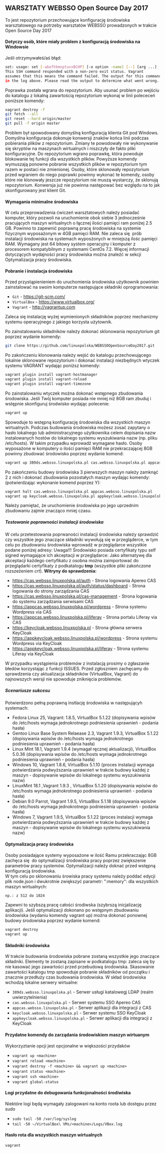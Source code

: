 ## WARSZTATY WEBSSO Open Source Day 2017

To jest repozytorium przechowujące konfigurację środowiska warsztatowego
na potrzeby warsztatów WEBSSO prowadzonych w trakcie Open Source Day 2017

#### Dotyczy osób, które miały problem z konfiguracją środowiska na Windowsie
Jeśli otrzymywałeś/aś błąd:
```sh
set: usage: set [-abefhkmnptuvxBCHP] [-o option -name] [--] [arg ...]
This SSH command responded with a non-zero exit status. Vagrant
assumes that this means the command failed. The output for this command should be
in the log above. Please read the output to determine what went wrong.
```
Poprawka została wgrana do repozytorium.
Aby usunać problem po wejściu do katalogu z lokalną zawartością repozytorium wykonaj w linii polececeń poniższe komendy:
```sh
vagrant destroy -f
git fetch --all
git reset --hard origin/master
git pull -f origin master
```
Problem był spowodowany domyślną konfiguracją klienta Git pod Windows. Domyślna konfiguracja dokonuje konwersji
znaków końca linii podczas pobierania plików z repozytorium. Zmiany te powodowały nie wykonywanie się skryptów
na maszynach wirtualnych i niszczyły de fakto pliki konfiguracyjne. Do repozytorium wgrano poprawkę, która powoduje
blokowanie tej funkcji dla wszystkich plików. Powyższe komendy wymuszają ponowne pobranie wszystkich plików w repozytorium
tym razem w postaci nie zmienionej. Osoby, które sklonowały repozytorium przed wgraniem do niego poprawki
 powinny wykonać te komendy, osoby które nie klonowały jeszcze repozytorium nie muszą wystarczy, że sklonują repozytorium.
 Konwersja już nie powinna następować bez względu na to jak skonfigurowany jest klient Git.

#### Wymagania minimalne środowiska

W celu przeprowadzenia ćwiczeń warsztatowych należy posiadać komputer, który
pozwoli na uruchomienie obok siebie 3 jednocześnie pracujących maszyn wirtualnych
o łącznej ilości pamięci ram poniżej 2.5 GB. Powinno to zapewnić poprawną pracę
środowiska na systemie fizycznym wyposażonym w 4GB pamięci RAM. Nie zaleca się 
prób instalacji środowiska na systemach wyposżonych w mniejszą ilośc pamięci RAM.
Wymagany jest 64 bitowy system operacyjny i komputer z procesorem kompatybilnym z systemami CentOs 7.2.
Więcej informacji dotyczących wydajności pracy środowiska można znaleźć w sekcji
 Optymalizacja pracy środowiska.

#### Pobranie i instalacja środowiska

Przed przystąpienieniem do uruchomienia środowiska użytkownik powinien
zainstalować na swoim komputerze następujące składniki oprogramowania:
* `Git` - https://git-scm.com/
* `VirtualBox` - https://www.virtualbox.org/
* `Vagrant` - http://vagrantup.com

Zaleca się instalację wyżej wymienionych składników poprzez mechanizmy systemu
operacyjnego z jakiego korzysta użytownik.


Po zainstalowaniu składników należy dokonać sklonowania repozytorium git
poprzez wydanie komendy:
```sh
git clone https://github.com/linuxpolska/WEBSSOOpenSourceDay2017.git
```

Po zakończeniu klonowania należy wejść do katalogu przechowującego lokalnie
sklonowane repozytorium i dokonać instalacji niezbędnych wtyczek systemu VAGRANT
wydając poniższ komendy:

```sh
vagrant plugin install vagrant-hostmanager
vagrant plugin install vagrant-reload
vagrant plugin install vagrant-timezone
```

Po zainstalowaniu wtyczek można dokonać wstępnego zbudowania środowiska. Jeśli
Twój komputer posiada nie mniej niż 8GB ram zbuduj i wstępnie skonfiguruj
środwisko wydając polecenie:
```sh
vagrant up
```
Spowoduje to wstępną konfigurację środowiska dla wszystkich maszyn wirtualnych.
Podczas budowania środowiska możesz zosać zapytany o hasło lokalnego lub
administracyjnego użytkownika celem dopisania nazw instalowanych hostów do
lokalnego systemu wyszukiwania nazw (np. pliku /etc/hosts). W takim przypadku
wprowadź wymagane hasło.
Osoby wyposażone w komputery o ilości pamięci RAM nie przekraczającej 8GB
powinny zbudować środowisko poprzez wydanie komend:
```sh
vagrant up 389ds.websso.linuxpolska.pl cas.websso.linuxpolska.pl appcas.websso.linuxpolska.pl
```
Po zakończeniu budowy środowiska 3 pierwszych maszyn należy zamknąć 2 z nich
i dokonać zbudowania pozostałych maszyn wydając komendy:
(potwierdzając wykonanie komend poprzez Y):
```sh
vagrant halt cas.websso.linuxpolska.pl appcas.websso.linuxpolska.pl
vagrant up keycloak.websso.linuxpolska.pl appkeycloak.websso.linuxpolska.pl
```

Należy pamiętać, że uruchomienie środowiska po jego uprzednim zbudowaniu
zajmie znacząco mniej czasu.

##### Testowanie poprawności instalacji środowiska

W celu przetestowania poprwaności instalacji środowiska należy sprawdzić czy wszystkie
jego znaczące składniki wywołują się w przegląderce, w tym celu po zbudowaniu środowiska
wprowadź w przeglądarce wszystkie podane poniżej adresy:
Uwaga!!! Środowisko posiada certyfikaty typu self signed wymagające ich akceptacji w przeglądarce:
Jako alternatywę dla akceptacji każdego certyfikatu z osobna można zaimportować do przeglądarki
certyfikaty z podkatalogu **tmp** (wszystkie pliki zakończone rozszeżeniem *crt*).
**Witryny do sprawdzenia:**
* https://cas.websso.linuxpolska.pl/auth - Strona logowania Apereo CAS
* https://cas.websso.linuxpolska.pl/auth/status/dashboard - Strona logowania do strony zarządzania CAS
* https://cas.websso.linuxpolska.pl/cas-management - Strona logowania do systemu zarządzania serwisami CAS
* https://appcas.websso.linuxpolska.pl/wordpress - Strona systemu Wordpress via CAS
* https://appcas.websso.linuxpolska.pl/liferay - Strona portalu Liferay via CAS
* https://keycloak.websso.linuxpolska.pl - Strona główna serwera KeyCloak
* https://appkeycloak.websso.linuxpolska.pl/wordpress - Strona systemu Wordpress via KeyCloak
* https://appkeycloak.websso.linuxpolska.pl/liferay - Strona systemu Liferay via KeyCloak

W przypadku wystąpienia problemów z instalacją prosimy o zgłaszanie błedów korzystając z funkcji ISSUES.
Przed zgłoszniem zachęcamy do sprawdzenia czy aktualizacja składników (VirtualBox, Vagrant) do najnowszych wersji
nie spowoduje zniknięcia problemów.

##### Scenariusze sukcesu

Potwierdzono pełną poprawną instlację środowiska w następującyh systemach:
* Fedora Linux 25, Vagrant: 1.8.5, VirtualBox 5.1.22 (dopisywania wpisów do /etc/hosts wymaga jednokrotnego podniesienia uprawnień - podania hasła)
* Gentoo Linux Base System Relaease 2.3, Vagrant 1.9.3, VirtualBox 5.1.22 (dopisywania wpisów do /etc/hosts wymaga jednokrotnego podniesienia uprawnień - podania hasła)
* Linux Mint 18.1, Vagrant 1.9.4 (wymagał ręcznej aktualizacji), VirtualBox 5.0.36 (dopisywania wpisów do /etc/hosts wymaga jednokrotnego podniesienia uprawnień - podania hasła)
* Windows 10, Vagrant 1.8.6, VirtualBox 5.1.10 (proces instalacji wymaga potwierdzania podwyższania uprawnień w trakcie budowy każdej z maszyn - dopisywanie wpisów do lokalnego systemu wyszukiwania nazw)
* LinuxMint 18.1 ,Vagrant 1.9.3 , VirtualBox 5.1.20 (dopisywania wpisów do /etc/hosts wymaga jednokrotnego podniesienia uprawnień - podania hasła)
* Debian 9.0 Parrot, Vagrant 1.9.5, VirtualBox 5.1.18 (dopisywania wpisów do /etc/hosts wymaga jednokrotnego podniesienia uprawnień - podania hasła)
* Windows 7, Vagrant 1.9.5, VirtualBox 5.1.22 (proces instalacji wymaga potwierdzania podwyższania uprawnień w trakcie budowy każdej z maszyn - dopisywanie wpisów do lokalnego systemu wyszukiwania nazw)

#### Optymalizacja pracy środowiska

Osoby posiadające systemy wyposażone w ilość Ramu przekraczając 8GB zachęca się 
do optymalizacji środowiska pracy poprzez zwiększenie parametrów pracy systemów.
Optymalizacji należy doknać przed wstępną konfiguracją środowiska.  
W tym celu po sklonowaniu śrowiska pracy systemu należy poddać edycji plik
node.json i dwukrotnie zwiększyć parametr: ":memory":  dla wszystkich maszyn
wirtualnych:
```sh
np.: z 512 do 1024
```
Zapewni to szybszą pracę całości środiwska (szybrszą inicjalizację aplikacji).
Jeśli optymalizacji dokonano po wstępnym zbudowaniu środowiska (wydaniu komendy vagrant up)
można dokonać ponownej budowy środowiska poprzez wydanie komend:
```sh
vagrant destroy
vagrant up
```

#### Składniki środowiska
W trakcie budowania środowiska pobrane zostaną wszystkie jego znaczące składniki.
Elementy te zostaną zapisane w podkatalogu tmp: zaleca się by nie kasować jego
zawartości przed przebudową środowiska.  Skasowanie zawartości katalogu tmp
spowoduje pobranie składników od początku i znacznie przedłuży czas budowania
środowiska.
W skład środowiska wchodzą lokalne serwery wirtualne:
* `389ds.websso.linuxpolska.pl` - Serwer usługi katalowegj LDAP (realm uwierzytelnienia)
* `cas.websso.linuxpolska.pl` - Serwer systemu SSO Apereo CAS
* `appcas.websso.linuxpolska.pl` - Serwer aplikacji dla integracji z CAS
* `keycloak.websso.linuxpolska.pl` - Serwer systemu SSO KeyCloak
* `appkeycloak.websso.linuxpolska.pl` - Serwer aplikacji dla integracji z KeyCloak

#### Przydatne komendy do zarządania środowiskiem maszyn wirtuanym
Wykorzyztanie opcji <maszyna> jest opcjonalne w większości przydaków
* `vagrant up <machine>`
* `vagrant reload <machine>`
* `vagrant destroy -f <machine> && vagrant up <machine>`
* `vagrant status <machine>`
* `vagrant ssh <machine>`
* `vagrant global-status`

#### Logi przydatne do debugowania funkcjonalności środiwiska
Niektóre logi będą wymagały zalogowani na konto roota lub dostępu przez sudo
* `sudo tail -50 /var/log/syslog`
* `tail -50 ~/VirtualBox\ VMs/<machine>/Logs/VBox.log`

#### Hasło rota dla wszystkich maszyn wirtualnych
`vagrant`
